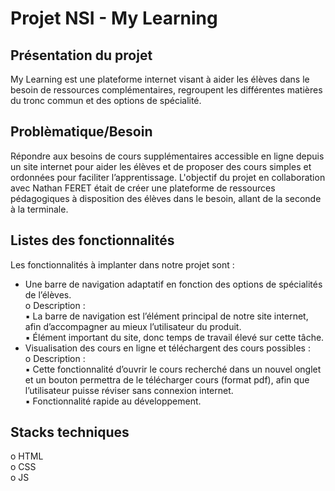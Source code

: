 # Projet NSI - My Learning

<h2>Présentation du projet</h2>
My Learning est une plateforme internet visant à aider les élèves dans le besoin de ressources complémentaires, regroupent les différentes matières du tronc commun et des options de spécialité.

  
<h2>Problèmatique/Besoin</h2>
  
Répondre aux besoins de cours supplémentaires accessible en ligne depuis un site internet pour aider les élèves et de proposer des cours simples et ordonnées pour faciliter l’apprentissage.
L'objectif du projet en collaboration avec Nathan FERET était de créer une plateforme de ressources pédagogiques à disposition des élèves dans le besoin, allant de la seconde à la terminale.

  
<h2>Listes des fonctionnalités</h2>
  
Les fonctionnalités à implanter dans notre projet sont :<br>
- Une barre de navigation adaptatif en fonction des options de spécialités de l’élèves.<br>
  o Description :<br>
    ▪ La barre de navigation est l’élément principal de notre site internet, afin d’accompagner au mieux l’utilisateur du produit.<br>
    ▪ Élément important du site, donc temps de travail élevé sur cette tâche.<br>
- Visualisation des cours en ligne et téléchargent des cours possibles :<br>
  o Description :<br>
    ▪ Cette fonctionnalité d’ouvrir le cours recherché dans un nouvel onglet et un bouton permettra de le télécharger cours (format pdf), afin que l’utilisateur puisse réviser sans
      connexion internet.<br>
    ▪ Fonctionnalité rapide au développement.<br>

  
<h2>Stacks techniques</h2>
o HTML<br>
o CSS<br>
o JS<br>
